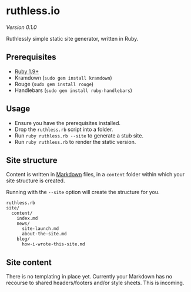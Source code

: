 # ruthless.io

*Version 0.1.0*

Ruthlessly simple static site generator, written in Ruby.

## Prerequisites

* [Ruby 1.9+](https://www.ruby-lang.org)
* Kramdown (```sudo gem install kramdown```)
* Rouge (```sudo gem install rouge```)
* Handlebars (```sudo gem install ruby-handlebars```)

## Usage

* Ensure you have the prerequisites installed.
* Drop the ```ruthless.rb``` script into a folder.
* Run ```ruby ruthless.rb --site``` to generate a stub site.
* Run ```ruby ruthless.rb``` to render the static version.

## Site structure

Content is written in [Markdown](https://daringfireball.net/projects/markdown/) files, in a ```content``` folder within which your site structure is created.

Running with the ```--site``` option will create the structure for you.

```
ruthless.rb
site/
  content/
    index.md
    news/
      site-launch.md
      about-the-site.md
    blog/
      how-i-wrote-this-site.md
```

## Site content

There is no templating in place yet. Currently your Markdown has no recourse to shared headers/footers and/or style sheets. This is incoming.
